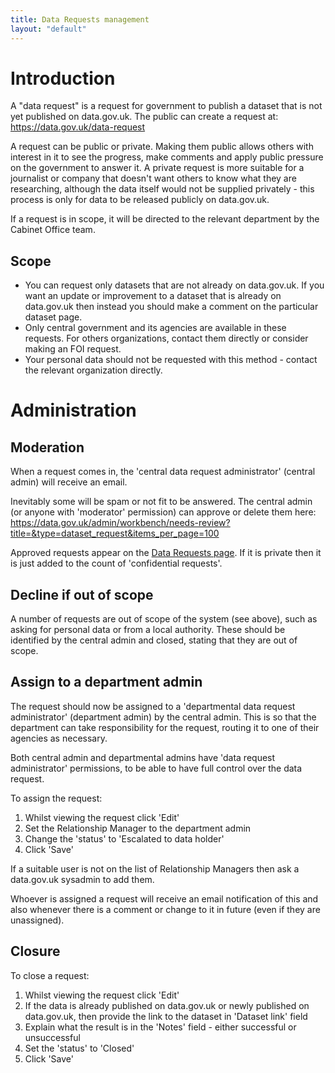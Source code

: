 ```yaml
---
title: Data Requests management
layout: "default"
---
```


# Introduction

A "data request" is a request for government to publish a dataset that is not yet published on data.gov.uk. The public can create a request at: <https://data.gov.uk/data-request>

A request can be public or private. Making them public allows others with interest in it to see the progress, make comments and apply public pressure on the government to answer it. A private request is more suitable for a journalist or company that doesn't want others to know what they are researching, although the data itself would not be supplied privately - this process is only for data to be released publicly on data.gov.uk.

If a request is in scope, it will be directed to the relevant department by the Cabinet Office team.

## Scope

* You can request only datasets that are not already on data.gov.uk. If you want an update or improvement to a dataset that is already on data.gov.uk then instead you should make a comment on the particular dataset page.
* Only central government and its agencies are available in these requests. For others organizations, contact them directly or consider making an FOI request.
* Your personal data should not be requested with this method - contact the relevant organization directly.

# Administration

## Moderation

When a request comes in, the 'central data request administrator' (central admin) will receive an email.

Inevitably some will be spam or not fit to be answered. The central admin (or anyone with 'moderator' permission) can approve or delete them here: <https://data.gov.uk/admin/workbench/needs-review?title=&type=dataset_request&items_per_page=100>

Approved requests appear on the [Data Requests page](https://data.gov.uk/data-request). If it is private then it is just added to the count of 'confidential requests'.

## Decline if out of scope

A number of requests are out of scope of the system (see above), such as asking for personal data or from a local authority. These should be identified by the central admin and closed, stating that they are out of scope.

## Assign to a department admin

The request should now be assigned to a 'departmental data request administrator' (department admin) by the central admin. This is so that the department can take responsibility for the request, routing it to one of their agencies as necessary.

Both central admin and departmental admins have 'data request administrator' permissions, to be able to have full control over the data request.

To assign the request:

1. Whilst viewing the request click 'Edit'
2. Set the Relationship Manager to the department admin
3. Change the 'status' to 'Escalated to data holder'
4. Click 'Save'

If a suitable user is not on the list of Relationship Managers then ask a data.gov.uk sysadmin to add them.

Whoever is assigned a request will receive an email notification of this and also whenever there is a comment or change to it in future (even if they are unassigned).

## Closure

To close a request:

1. Whilst viewing the request click 'Edit'
2. If the data is already published on data.gov.uk or newly published on data.gov.uk, then provide the link to the dataset in 'Dataset link' field
3. Explain what the result is in the 'Notes' field - either successful or unsuccessful
4. Set the 'status' to 'Closed'
5. Click 'Save'
